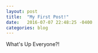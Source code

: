 ```yaml
---
layout: post
title:  "My First Post!"
date:   2016-07-07 22:48:25 -0400
categories: blog
---
```

What's Up Everyone?!
